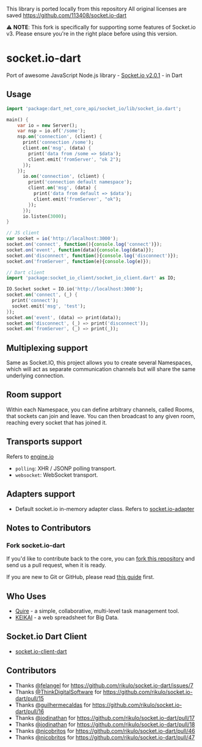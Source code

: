 This library is ported locally from this repository 
All original licenses are saved
https://github.com/113408/socket.io-dart

:warning: **NOTE**: This fork is specifically for supporting some features of Socket.io v3. Please ensure you're in the right place before using this version.

# socket.io-dart

Port of awesome JavaScript Node.js library - [Socket.io v2.0.1](https://github.com/socketio/socket.io) - in Dart

## Usage

```dart
import 'package:dart_net_core_api/socket_io/lib/socket_io.dart';

main() {
    var io = new Server();
    var nsp = io.of('/some');
    nsp.on('connection', (client) {
      print('connection /some');
      client.on('msg', (data) {
        print('data from /some => $data');
        client.emit('fromServer', "ok 2");
      });
    });
      io.on('connection', (client) {
        print('connection default namespace');
        client.on('msg', (data) {
          print('data from default => $data');
          client.emit('fromServer', "ok");
        });
      });
      io.listen(3000);
}
```

```js
// JS client
var socket = io('http://localhost:3000');
socket.on('connect', function(){console.log('connect')});
socket.on('event', function(data){console.log(data)});
socket.on('disconnect', function(){console.log('disconnect')});
socket.on('fromServer', function(e){console.log(e)});
```

```dart
// Dart client
import 'package:socket_io_client/socket_io_client.dart' as IO;

IO.Socket socket = IO.io('http://localhost:3000');
socket.on('connect', (_) {
  print('connect');
  socket.emit('msg', 'test');
});
socket.on('event', (data) => print(data));
socket.on('disconnect', (_) => print('disconnect'));
socket.on('fromServer', (_) => print(_));
```

## Multiplexing support

Same as Socket.IO, this project allows you to create several Namespaces, which will act as separate communication channels but will share the same underlying connection.

## Room support

Within each Namespace, you can define arbitrary channels, called Rooms, that sockets can join and leave. You can then broadcast to any given room, reaching every socket that has joined it.

## Transports support
 Refers to [engine.io](https://github.com/socketio/engine.io)

- `polling`: XHR / JSONP polling transport.
- `websocket`: WebSocket transport.

## Adapters support

*  Default socket.io in-memory adapter class. Refers to [socket.io-adapter](https://github.com/socketio/socket.io-adapter)

## Notes to Contributors

### Fork socket.io-dart

If you'd like to contribute back to the core, you can [fork this repository](https://help.github.com/articles/fork-a-repo) and send us a pull request, when it is ready.

If you are new to Git or GitHub, please read [this guide](https://help.github.com/) first.

## Who Uses

* [Quire](https://quire.io) - a simple, collaborative, multi-level task management tool.
* [KEIKAI](https://keikai.io/) - a web spreadsheet for Big Data.

## Socket.io Dart Client

* [socket.io-client-dart](https://github.com/rikulo/socket.io-client-dart)

## Contributors
* Thanks [@felangel](https://github.com/felangel) for https://github.com/rikulo/socket.io-dart/issues/7
* Thanks [@ThinkDigitalSoftware](https://github.com/ThinkDigitalSoftware) for https://github.com/rikulo/socket.io-dart/pull/15
* Thanks [@guilhermecaldas](https://github.com/guilhermecaldas) for https://github.com/rikulo/socket.io-dart/pull/16
* Thanks [@jodinathan](https://github.com/jodinathan) for https://github.com/rikulo/socket.io-dart/pull/17
* Thanks [@jodinathan](https://github.com/jodinathan) for https://github.com/rikulo/socket.io-dart/pull/18
* Thanks [@nicobritos](https://github.com/nicobritos) for https://github.com/rikulo/socket.io-dart/pull/46
* Thanks [@nicobritos](https://github.com/nicobritos) for https://github.com/rikulo/socket.io-dart/pull/47
